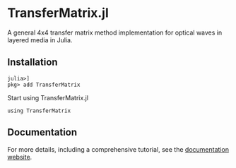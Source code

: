 # TransferMatrix.jl

A general 4x4 transfer matrix method implementation for optical waves in layered media in Julia.

## Installation

```
julia>]
pkg> add TransferMatrix
```

Start using TransferMatrix.jl

```
using TransferMatrix
```

## Documentation

For more details, including a comprehensive tutorial, see the [documentation website](https://garrek.org/TransferMatrix.jl).

